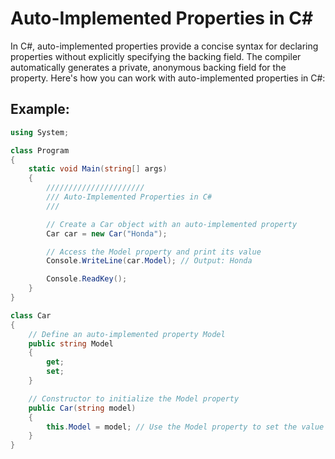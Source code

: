 # Auto-Implemented Properties in C#

In C#, auto-implemented properties provide a concise syntax for declaring properties without explicitly specifying the backing field. The compiler automatically generates a private, anonymous backing field for the property. Here's how you can work with auto-implemented properties in C#:

## Example:

```csharp
using System;

class Program
{
    static void Main(string[] args)
    {
        //////////////////////
        /// Auto-Implemented Properties in C#
        /// 

        // Create a Car object with an auto-implemented property
        Car car = new Car("Honda");

        // Access the Model property and print its value
        Console.WriteLine(car.Model); // Output: Honda

        Console.ReadKey();
    }
} 

class Car
{
    // Define an auto-implemented property Model
    public string Model
    {
        get;
        set;
    }

    // Constructor to initialize the Model property
    public Car(string model)
    {
        this.Model = model; // Use the Model property to set the value
    }
}
